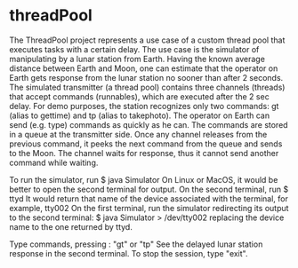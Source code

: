 # threadPool
The ThreadPool project represents a use case of a custom thread pool that executes tasks with a certain delay. 
The use case is the simulator of manipulating by a lunar station from Earth. Having the known average distance between Earth and Moon,
one can estimate that the operator on Earth gets response from the lunar station no sooner than after 2 seconds.
The simulated transmitter (a thread pool) contains three channels (threads) that accept commands (runnables), which are executed after the 2 sec delay.
For demo purposes, the station recognizes only two commands: gt (alias to gettime) and tp (alias to takephoto).
The operator on Earth can send (e.g. type) commands as quickly as he can. The commands are stored in a queue at the transmitter side.
Once any channel releases from the previous command, it peeks the next command from the queue and sends to the Moon.
The channel waits for response, thus it cannot send another command while waiting.

To run the simulator, run $ java Simulator
On Linux or MacOS, it would be better to open the second terminal for output.
On the second terminal, run $ ttyd
It would return that name of the device associated with the terminal, for example, tty002
On the first terminal, run the simulator redirecting its output to the second terminal: $ java Simulator > /dev/tty002
replacing the device name to the one returned by ttyd.

Type commands, pressing <Enter>: "gt" or "tp"
See the delayed lunar station response in the second terminal.
To stop the session, type "exit".

